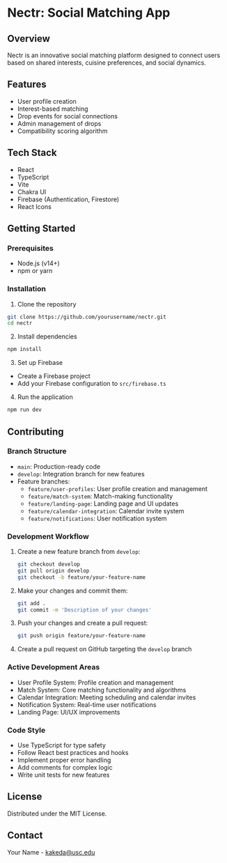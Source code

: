 # Nectr: Social Matching App

## Overview
Nectr is an innovative social matching platform designed to connect users based on shared interests, cuisine preferences, and social dynamics.

## Features
- User profile creation
- Interest-based matching
- Drop events for social connections
- Admin management of drops
- Compatibility scoring algorithm

## Tech Stack
- React
- TypeScript
- Vite
- Chakra UI
- Firebase (Authentication, Firestore)
- React Icons

## Getting Started

### Prerequisites
- Node.js (v14+)
- npm or yarn

### Installation
1. Clone the repository
```bash
git clone https://github.com/yourusername/nectr.git
cd nectr
```

2. Install dependencies
```bash
npm install
```

3. Set up Firebase
- Create a Firebase project
- Add your Firebase configuration to `src/firebase.ts`

4. Run the application
```bash
npm run dev
```

## Contributing

### Branch Structure
- `main`: Production-ready code
- `develop`: Integration branch for new features
- Feature branches:
  - `feature/user-profiles`: User profile creation and management
  - `feature/match-system`: Match-making functionality
  - `feature/landing-page`: Landing page and UI updates
  - `feature/calendar-integration`: Calendar invite system
  - `feature/notifications`: User notification system

### Development Workflow
1. Create a new feature branch from `develop`:
   ```bash
   git checkout develop
   git pull origin develop
   git checkout -b feature/your-feature-name
   ```

2. Make your changes and commit them:
   ```bash
   git add .
   git commit -m 'Description of your changes'
   ```

3. Push your changes and create a pull request:
   ```bash
   git push origin feature/your-feature-name
   ```

4. Create a pull request on GitHub targeting the `develop` branch

### Active Development Areas
- User Profile System: Profile creation and management
- Match System: Core matching functionality and algorithms
- Calendar Integration: Meeting scheduling and calendar invites
- Notification System: Real-time user notifications
- Landing Page: UI/UX improvements

### Code Style
- Use TypeScript for type safety
- Follow React best practices and hooks
- Implement proper error handling
- Add comments for complex logic
- Write unit tests for new features

## License
Distributed under the MIT License.

## Contact
Your Name - kakeda@usc.edu

